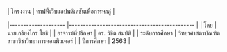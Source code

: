 | โครงงาน        	| ทาฟฟี่เว็บแอปพลิเคชันเพื่อการหาคู่                	|

|--------------------	|---------------------------------------------	|
| โดย                	| นายเกรียงไกร  โยธี                            	|
| อาจารย์ที่ปรึกษา       	| ดร. วิชิต สมบัติ                                	|
| ระดับการศึกษา        	| วิทยาศาสตรบัณฑิต สาขาวิชาวิทยาการคอมพิวเตอร์       	|
| ปีการศึกษา           	| 2563                                        	|
